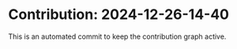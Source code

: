 # Contribution: 2024-12-26-14-40
This is an automated commit to keep the contribution graph active.

